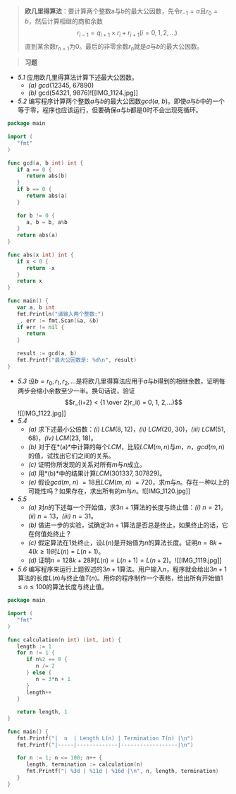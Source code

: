 > **欧几里得算法**：要计算两个整数a与b的最大公因数，先令$r_{-1}=a$且$r_0=b$，然后计算相继的商和余数$$r_{i-1}=q_{i+1} \times r_i + r_{i+1} (i = 0, 1, 2, ...)$$直到某余数$r_{n+1}$为$0$。最后的非零余数$r_n$就是$a$与$b$的最大公因数。

> **习题**
- *5.1* 应用欧几里得算法计算下述最大公因数。
	- *(a)* $gcd$($12345$, $67890$)
	- *(b)* gcd($54321$, $9876$)![[IMG_1124.jpg]]
- *5.2* 编写程序计算两个整数$a$与$b$的最大公因数$gcd$($a$, $b$)。即使$a$与$b$中的一个等于零，程序也应该运行，但要确保$a$与$b$都是$0$时不会出现死循环。
```go
package main  
  
import (  
   "fmt"  
)  
  
func gcd(a, b int) int {  
   if a == 0 {  
      return abs(b)  
   }  
   if b == 0 {  
      return abs(a)  
   }  
  
   for b != 0 {  
      a, b = b, a%b  
   }  
   return abs(a)  
}  
  
func abs(x int) int {  
   if x < 0 {  
      return -x  
   }  
   return x  
}  
  
func main() {  
   var a, b int  
   fmt.Println("请输入两个整数:")  
   _, err := fmt.Scan(&a, &b)  
   if err != nil {  
      return   
   }  
  
   result := gcd(a, b)  
   fmt.Printf("最大公因数是: %d\n", result)  
}
```
- *5.3* 设$b=r_0, r_1, r_2, ...$是将欧几里得算法应用于*a*与*b*得到的相继余数，证明每两步会缩小余数至少一半。换句话说，验证$$r_{i+2} < {1 \over 2}r_i(i = 0, 1, 2,...)$$![[IMG_1122.jpg]]
- *5.4*
	- *(a)* 求下述最小公倍数：*(i)* $LCM$($8$, $12$)，*(ii)* $LCM$($20$, $30$)，*(iii)* $LCM$($51$, $68$)，*(iv)* $LCM$($23$, $18$)。
	- *(b)* 对于在*(a)*中计算的每个$LCM$，比较$LCM(m, n)$与$m$，$n$，$gcd(m, n)$的值，试找出它们之间的关系。
	- *(c)* 证明你所发现的关系对所有$m$与$n$成立。
	- *(d)* 用*(b)*中的结果计算$LCM(301337, 307829)$。
	- *(e)* 假设$gcd$($m$, $n$) $= 18$且$LCM$($m$, $n$) $= 720$，求$m$与$n$。存在一种以上的可能性吗？如果存在，求出所有的$m$与$n$。![[IMG_1120.jpg]]
- *5.5*
	- *(a)* 对$n$的下述每一个开始值，求$3n+1$算法的长度与终止值：*(i)* $n = 21$，*(ii)* $n = 13$，*(iii)* $n = 31$。
	- *(b)* 做进一步的实验，试确定$3n+1$算法是否总是终止，如果终止的话，它在何值处终止？
	- *(c)* 假定算法在1处终止，设$L(n)$是开始值为$n$的算法长度。证明$n = 8k + 4(k \geq 1)$时$L(n) = L(n+1)$。
	- *(d)* 证明$n = 128k + 28$时$L(n) = L(n+1) = L(n+2)$。![[IMG_1119.jpg]]
- *5.6* 编写程序来运行上题叙述的$3n+1$算法。用户输入$n$，程序就会给出$3n+1$算法的长度$L$($n$)与终止值$T$($n$)。用你的程序制作一个表格，给出所有开始值$1 \leq n \leq 100$的算法长度与终止值。
```go
package main  
  
import (  
   "fmt"  
)  
  
func calculation(n int) (int, int) {  
   length := 1  
   for n != 1 {  
      if n%2 == 0 {  
         n /= 2  
      } else {  
         n = 3*n + 1  
      }  
      length++  
   }  
  
   return length, 1  
}  
  
func main() {  
   fmt.Printf("|  n  | Length L(n) | Termination T(n) |\n")  
   fmt.Printf("|-----|-------------|------------------|\n")  
  
   for n := 1; n <= 100; n++ {  
      length, termination := calculation(n)  
      fmt.Printf("| %3d | %11d | %16d |\n", n, length, termination)  
   }  
}
```